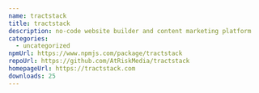 ```yaml
---
name: tractstack
title: tractstack
description: no-code website builder and content marketing platform
categories:
  - uncategorized
npmUrl: https://www.npmjs.com/package/tractstack
repoUrl: https://github.com/AtRiskMedia/tractstack
homepageUrl: https://tractstack.com
downloads: 25
---
```

